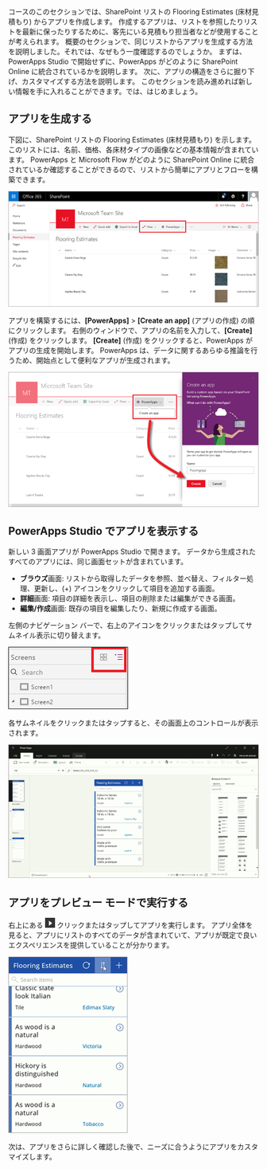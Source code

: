 コースのこのセクションでは、SharePoint リストの Flooring Estimates (床材見積もり) からアプリを作成します。 作成するアプリは、リストを参照したりリストを最新に保ったりするために、客先にいる見積もり担当者などが使用することが考えられます。 概要のセクションで、同じリストからアプリを生成する方法を説明しました。それでは、なぜもう一度確認するのでしょうか。 まずは、PowerApps Studio で開始せずに、PowerApps がどのように SharePoint Online に統合されているかを説明します。 次に、アプリの構造をさらに掘り下げ、カスタマイズする方法を説明します。 このセクションを読み進めれば新しい情報を手に入れることができます。では、はじめましょう。

## <a name="generate-the-app"></a>アプリを生成する
下図に、SharePoint リストの Flooring Estimates (床材見積もり) を示します。このリストには、名前、価格、各床材タイプの画像などの基本情報が含まれています。 PowerApps と Microsoft Flow がどのように SharePoint Online に統合されているか確認することができるので、リストから簡単にアプリとフローを構築できます。

![Flooring Estimates (床材見積もり) リスト](./media/learning-spo-app-generate/flooring-estimates-list.png)

アプリを構築するには、**[PowerApps]** > **[Create an app]** (アプリの作成) の順にクリックします。 右側のウィンドウで、アプリの名前を入力して、**[Create]** (作成) をクリックします。 **[Create]** (作成) をクリックすると、PowerApps がアプリの生成を開始します。 PowerApps は、データに関するあらゆる推論を行うため、開始点として便利なアプリが生成されます。

![リストからアプリを生成する](./media/learning-spo-app-generate/generate-app.png)

## <a name="view-the-app-in-powerapps-studio"></a>PowerApps Studio でアプリを表示する
新しい 3 画面アプリが PowerApps Studio で開きます。 データから生成されたすべてのアプリには、同じ画面セットが含まれています。

* **ブラウズ**画面: リストから取得したデータを参照、並べ替え、フィルター処理、更新し、(+) アイコンをクリックして項目を追加する画面。
* **詳細**画面: 項目の詳細を表示し、項目の削除または編集ができる画面。
* **編集/作成**画面: 既存の項目を編集したり、新規に作成する画面。

左側のナビゲーション バーで、右上のアイコンをクリックまたはタップしてサムネイル表示に切り替えます。

![表示の切り替え](./media/learning-spo-app-generate/toggle-view.png)

各サムネイルをクリックまたはタップすると、その画面上のコントロールが表示されます。

![生成されたアプリ](./media/learning-spo-app-generate/generate-finished-app.png)

## <a name="run-the-app-in-preview-mode"></a>アプリをプレビュー モードで実行する
右上にある ![アプリのプレビューを開始する矢印を](./media/learning-spo-app-generate/f5-arrow-sm.png) クリックまたはタップしてアプリを実行します。 アプリ全体を見ると、アプリにリストのすべてのデータが含まれていて、アプリが既定で良いエクスペリエンスを提供していることが分かります。

![アプリをプレビュー モードで実行する](./media/learning-spo-app-generate/generate-run-app.png)

次は、アプリをさらに詳しく確認した後で、ニーズに合うようにアプリをカスタマイズします。

